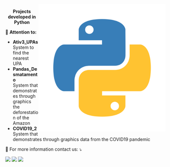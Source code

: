 <img src="python_logo_01.svg" min-width="400px" max-width="400px" width="400px" align="right" alt="python_logo">
<p align="center">
  <b> Projects developed in Python </b> 
</p> 

🦄 <b>Attention to:</b>
<ul>
    <li><b> Ativ3_UPAs </b><br>
        System to find the nearest UPA
    </li>
    <li><b> Pandas_Desmatamento</b><br>
            System that demonstrates through graphics the deforestation of the Amazon
    </li>
    <li><b> COVID19_2</b><br>
        System that demonstrates through graphics data from the COVID19 pandemic
    </li>
</ul>

<p align="left">
  💌 For more information contact us: ⤵️
</p>

<p align="left">
    <a href="mailto:vicssb@gmail.com" alt="Gmail" target = "_blank">
    <img src="https://img.shields.io/badge/-Gmail-FF0000?style=flat-square&labelColor=FF0000&logo=gmail&logoColor=white&link=mailto:vicssb@gmail.com" /></a>

  <a href="https://www.linkedin.com/in/victor-sergio-silva-barros/" alt="Linkedin" target = "_blank">
  <img src="https://img.shields.io/badge/-Linkedin-0e76a8?style=flat-square&logo=Linkedin&logoColor=white&link=https://www.linkedin.com/in/victor-sergio-silva-barros/" target="_blank"/></a>

<a href="https://wa.me/+5512987085327" alt="WhatsApp" target = "_blank">
    <img src="https://img.shields.io/badge/-WhatsApp-25d366?style=flat-square&labelColor=25d366&logo=whatsapp&logoColor=white&link=https://wa.me/5512987085327"/></a>

  </p>  

